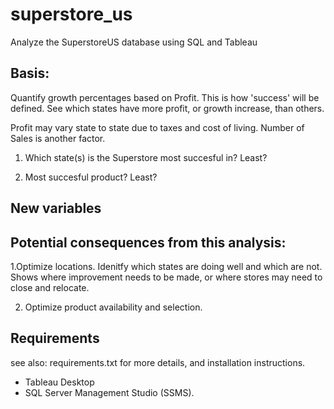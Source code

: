 # superstore_us
Analyze the SuperstoreUS database using SQL and Tableau 

## Basis:
Quantify growth percentages based on Profit. This is how 'success' will be defined. See which states have more profit, or growth increase, than others.

Profit may vary state to state due to taxes and cost of living. Number of Sales is another factor.

1. Which state(s) is the Superstore most succesful in? Least?

2. Most succesful product? Least?


## New variables



## Potential consequences from this analysis:
1.Optimize locations.
  Idenitfy which states are doing well and which are not. Shows where improvement needs to be made, or where stores may need to close and relocate. 

2. Optimize product availability and selection.
  


## Requirements
see also: requirements.txt for more details, and installation instructions.

- Tableau Desktop
-  SQL Server Management Studio (SSMS).
